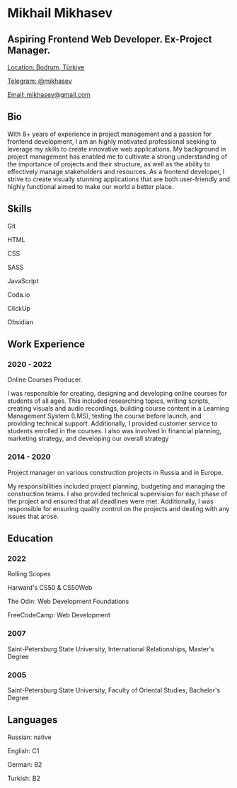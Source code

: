 # Mikhail Mikhasev
**Aspiring Frontend Web Developer. Ex-Project Manager.**
---
[Location: Bodrum, Türkiye](https://goo.gl/maps/N9Q2N26S4MUMrMtr7)

[Telegram: @mikhasev](t.me/mikhasev)

[Email: mikhasev@gmail.com](mailto:mikhasev@gmail.com)


## Bio

With 8+ years of experience in project management and a passion for frontend development,
I am an highly motivated professional seeking to leverage my skills to create innovative web applications. My background in project management has enabled me to cultivate a strong understanding of the importance of projects and their structure, as well as the ability to effectively manage stakeholders and resources. As a frontend developer, I strive to create visually stunning applications that are both user-friendly and highly functional aimed to make our world a better place.

## Skills

Git

HTML

CSS

SASS

JavaScript

Coda.io

ClickUp

Obsidian

## Work Experience

### 2020 - 2022

Online Courses Producer.

I was responsible for creating, designing and developing online courses for students of all ages. This included researching topics, writing scripts, creating visuals and audio recordings, building course content in a Learning Management System (LMS), testing the course before launch, and providing technical support. Additionally, I provided customer service to students enrolled in the courses. I also was involved in financial planning, marketing strategy, and developing our overall strategy

### 2014 - 2020

Project manager on various construction projects in Russia and in Europe.

My responsibilities included project planning, budgeting and managing the construction teams. I also provided technical supervision for each phase of the project and ensured that all deadlines were met. Additionally, I was responsible for ensuring quality control on the projects and dealing with any issues that arose.

## Education

### 2022

Rolling Scopes

Harward's CS50 & CS50Web

The Odin: Web Development Foundations

FreeCodeCamp: Web Development


### 2007

Saint-Petersburg State University, International Relationships, Master's Degree

### 2005

Saint-Petersburg State University, Faculty of Oriental Studies, Bachelor's Degree

## Languages

Russian: native

English: C1

German: B2

Turkish: B2

